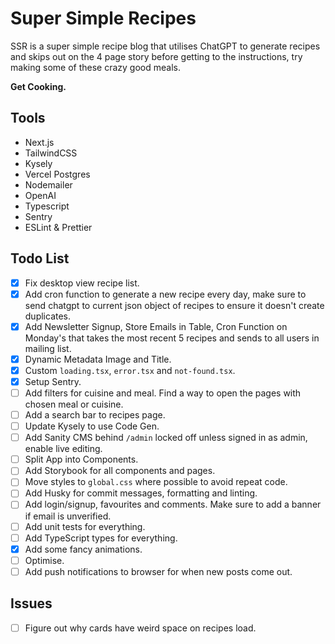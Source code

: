 # Super Simple Recipes

SSR is a super simple recipe blog that utilises ChatGPT to generate recipes and skips out on the 4 page story before getting to the instructions, try making some of these crazy good meals.

**Get Cooking.**

## Tools

- Next.js
- TailwindCSS
- Kysely
- Vercel Postgres
- Nodemailer
- OpenAI
- Typescript
- Sentry
- ESLint & Prettier

## Todo List

- [x] Fix desktop view recipe list.
- [x] Add cron function to generate a new recipe every day, make sure to send chatgpt to current json object of recipes to ensure it doesn't create duplicates.
- [x] Add Newsletter Signup, Store Emails in Table, Cron Function on Monday's that takes the most recent 5 recipes and sends to all users in mailing list.
- [x] Dynamic Metadata Image and Title.
- [x] Custom `loading.tsx`, `error.tsx` and `not-found.tsx`.
- [x] Setup Sentry.
- [ ] Add filters for cuisine and meal. Find a way to open the pages with chosen meal or cuisine.
- [ ] Add a search bar to recipes page.
- [ ] Update Kysely to use Code Gen.
- [ ] Add Sanity CMS behind `/admin` locked off unless signed in as admin, enable live editing.
- [ ] Split App into Components.
- [ ] Add Storybook for all components and pages.
- [ ] Move styles to `global.css` where possible to avoid repeat code.
- [ ] Add Husky for commit messages, formatting and linting.
- [ ] Add login/signup, favourites and comments. Make sure to add a banner if email is unverified.
- [ ] Add unit tests for everything.
- [ ] Add TypeScript types for everything.
- [x] Add some fancy animations.
- [ ] Optimise.
- [ ] Add push notifications to browser for when new posts come out.

## Issues

- [ ] Figure out why cards have weird space on recipes load.
